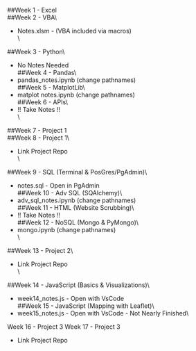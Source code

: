 
##Week 1 - Excel\
##Week 2 - VBA\
- Notes.xlsm - (VBA included via macros)\
\\

##Week 3 - Python\
- No Notes Needed\
##Week 4 - Pandas\
- pandas_notes.ipynb (change pathnames)\
##Week 5 - MatplotLib\
-  matplot notes.ipynb (change pathnames)\
##Week 6 - APIs\
- !! Take Notes !!\
\\

##Week 7 - Project 1\
##Week 8 - Project 1\
- Link Project Repo\
\\

##Week 9 - SQL (Terminal & PosGres/PgAdmin)\
- notes.sql - Open in PgAdmin\
##Week 10 - Adv SQL (SQAlchemy)\
- adv_sql_notes.ipynb (change pathnames)\
##Week 11 - HTML (Website Scrubbing)\
- !! Take Notes !!\
##Week 12 - NoSQL (Mongo & PyMongo)\
- mongo.ipynb (change pathnames)\
\\

##Week 13 - Project 2\
- Link Project Repo\
\\

##Week 14 - JavaScript (Basics & Visualizations)\
- week14_notes.js - Open with VsCode\
##Week 15 - JavaScript (Mapping with Leaflet)\
- week15_notes.js - Open with VsCode - Not Nearly Finished\


Week 16 - Project 3
Week 17 - Project 3
- Link Project Repo

